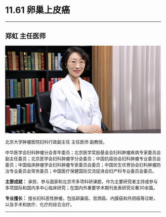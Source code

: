 # 11.61 卵巢上皮癌

---

## 郑虹 主任医师

![1682522262078](image/c11_061/1682522262078.png)

北京大学肿瘤医院妇科行政副主任 主任医师 副教授。

中华医学会妇科肿瘤分会青年委员；北京医学奖励基金会妇科肿瘤疾病专家委员会副主任委员；北京医学会妇科肿瘤学分会委员；中国抗癌协会妇科肿瘤专业委员会委员；中国临床肿瘤学会妇科肿瘤专家委员会委员；中国优生优育协会妇科肿瘤防治专业委员会常务委员；中国医疗保健国际交流促进会妇产科专业委员会委员。


**主要成就：** 承担、参与国家和北京市多项科研课题，作为主要研究者主持或参与多项国际和国内多中心临床研究；在国内外重要学术期刊发表研究论著30余篇。


**专业擅长：** 擅长妇科恶性肿瘤，包括卵巢癌、宫颈癌、内膜癌和外阴癌等诊断，以及手术和放疗、化疗的综合治疗。

---
